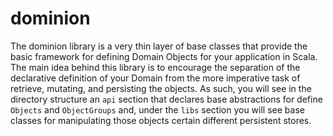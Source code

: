 # dominion

The dominion library is a very thin layer of base classes that provide
the basic framework for defining Domain Objects for your application in
Scala.  The main idea behind this library is to encourage the separation
of the declarative definition of your Domain from the more imperative
task of retrieve, mutating, and persisting the objects.  As such, you
will see in the directory structure an `api` section that declares base
abstractions for define `Objects` and `ObjectGroups` and, under the
`libs` section you will see base classes for manipulating those objects
certain different persistent stores.
